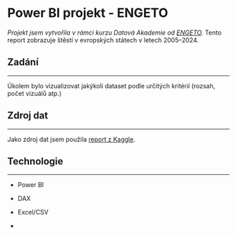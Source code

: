 # Power BI projekt - ENGETO
*Projekt jsem vytvořila v rámci kurzu Datová Akademie od [ENGETO](https://engeto.cz/).*
Tento report zobrazuje štěstí v evropských státech v letech 2005–2024.

## Zadání
---
Úkolem bylo vizualizovat jakýkoli dataset podle určitých kritérií (rozsah, počet vizuálů atp.)

## Zdroj dat
---
Jako zdroj dat jsem použila [report z Kaggle](https://www.kaggle.com/datasets/jainaru/world-happiness-report-2024-yearly-updated).

## Technologie
---
- Power BI
- DAX
- Excel/CSV

- 
